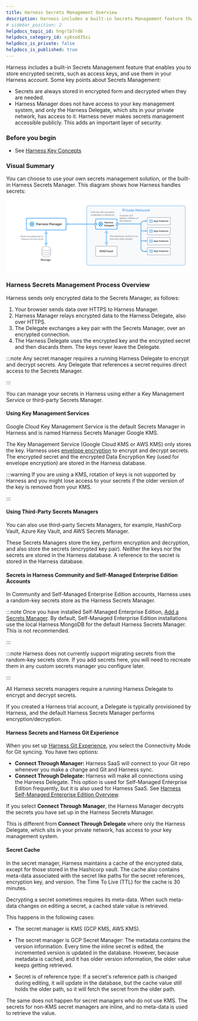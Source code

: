 ```yaml
---
title: Harness Secrets Management Overview
description: Harness includes a built-in Secrets Management feature that enables you to store encrypted secrets, such as access keys, and use them in your Harness account. Some key points about Secrets Management…
# sidebar_position: 2
helpdocs_topic_id: hngrlb7rd6
helpdocs_category_id: sy6sod35zi
helpdocs_is_private: false
helpdocs_is_published: true
---
```


Harness includes a built-in Secrets Management feature that enables you to store encrypted secrets, such as access keys, and use them in your Harness account. Some key points about Secrets Management:

* Secrets are always stored in encrypted form and decrypted when they are needed.
* Harness Manager does not have access to your key management system, and only the Harness Delegate, which sits in your private network, has access to it. Harness never makes secrets management accessible publicly. This adds an important layer of security.

### Before you begin

* See [Harness Key Concepts](../../getting-started/learn-harness-key-concepts.md)

### Visual Summary

You can choose to use your own secrets management solution, or the built-in Harness Secrets Manager. This diagram shows how Harness handles secrets:

![](./static/harness-secret-manager-overview-44.png)

### Harness Secrets Management Process Overview

Harness sends only encrypted data to the Secrets Manager, as follows: 

1. Your browser sends data over HTTPS to Harness Manager.
2. Harness Manager relays encrypted data to the Harness Delegate, also over HTTPS.
3. The Delegate exchanges a key pair with the Secrets Manager, over an encrypted connection.
4. The Harness Delegate uses the encrypted key and the encrypted secret and then discards them. The keys never leave the Delegate.


:::note
Any secret manager requires a running Harness Delegate to encrypt and decrypt secrets. Any Delegate that references a secret requires direct access to the Secrets Manager.

:::

You can manage your secrets in Harness using either a Key Management Service or third-party Secrets Manager.

#### Using Key Management Services

Google Cloud Key Management Service is the default Secrets Manager in Harness and is named Harness Secrets Manager Google KMS.

The Key Management Service (Google Cloud KMS or AWS KMS) only stores the key. Harness uses [envelope encryption](https://cloud.google.com/kms/docs/envelope-encryption) to encrypt and decrypt secrets. The encrypted secret and the encrypted Data Encryption Key (used for envelope encryption) are stored in the Harness database. 


:::warning
If you are using a KMS, rotation of keys is not supported by Harness and you might lose access to your secrets if the older version of the key is removed from your KMS.

:::

#### Using Third-Party Secrets Managers

You can also use third-party Secrets Managers, for example, HashiCorp Vault, Azure Key Vault, and AWS Secrets Manager.

These Secrets Managers store the key, perform encryption and decryption, and also store the secrets (encrypted key pair). Neither the keys nor the secrets are stored in the Harness database. A reference to the secret is stored in the Harness database.

#### Secrets in Harness Community and Self-Managed Enterprise Edition Accounts

In Community and Self-Managed Enterprise Edition accounts, Harness uses a random-key secrets store as the Harness Secrets Manager.


:::note
Once you have installed Self-Managed Enterprise Edition, [Add a Secrets Manager](./5-add-secrets-manager.md). By default, Self-Managed Enterprise Edition installations use the local Harness MongoDB for the default Harness Secrets Manager. This is not recommended.

:::


:::note
Harness does not currently support migrating secrets from the random-key secrets store. If you add secrets here, you will need to recreate them in any custom secrets manager you configure later.

:::

All Harness secrets managers require a running Harness Delegate to encrypt and decrypt secrets.

If you created a Harness trial account, a Delegate is typically provisioned by Harness, and the default Harness Secrets Manager performs encryption/decryption.

#### Harness Secrets and Harness Git Experience

When you set up [Harness Git Experience](../10_Git-Experience/git-experience-overview.md), you select the Connectivity Mode for Git syncing. You have two options:

* **Connect Through Manager:** Harness SaaS will connect to your Git repo whenever you make a change and Git and Harness sync.
* **Connect Through Delegate:** Harness will make all connections using the Harness Delegate. This option is used for Self-Managed Enterprise Edition frequently, but it is also used for Harness SaaS. See [Harness Self-Managed Enterprise Edition Overview](../../self-managed-enterprise-edition/introduction/harness-self-managed-enterprise-edition-overview.md).

If you select **Connect Through Manager**, the Harness Manager decrypts the secrets you have set up in the Harness Secrets Manager.

This is different from **Connect Through Delegate** where only the Harness Delegate, which sits in your private network, has access to your key management system.

#### Secret Cache

In the secret manager, Harness maintains a cache of the encrypted data, except for those stored in the Hashicorp vault. The cache also contains meta-data associated with the secret like paths for the secret references, encryption key, and version. The Time To Live (TTL) for the cache is 30 minutes.

Decrypting a secret sometimes requires its meta-data. When such meta-data changes on editing a secret, a cached stale value is retrieved.

This happens in the following cases:

- The secret manager is KMS (GCP KMS, AWS KMS).

- The secret manager is GCP Secret Manager: The metadata contains the version information. Every time the inline secret is edited, the incremented version is updated in the database. However, because metadata is cached, and it has older version information, the older value keeps getting retrieved.

- Secret is of reference type: If a secret's reference path is changed during editing, it will update in the database, but the cache value still holds the older path, so it will fetch the secret from the older path.

The same does not happen for secret managers who do not use KMS. The secrets for non-KMS secret managers are inline, and no meta-data is used to retrieve the value. 



